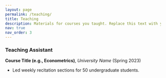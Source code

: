 ```yaml
---
layout: page
permalink: /teaching/
title: Teaching
description: Materials for courses you taught. Replace this text with your description.
nav: true
nav_order: 3
---
```


### Teaching Assistant

**Course Title (e.g., Econometrics)**, *University Name* (Spring 2023)
*   Led weekly recitation sections for 50 undergraduate students.
